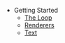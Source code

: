 - Getting Started
  - [The Loop](guide/loop.md)
  - [Renderers](guide/renderers.md)
  - [Text](guide/text.md)
